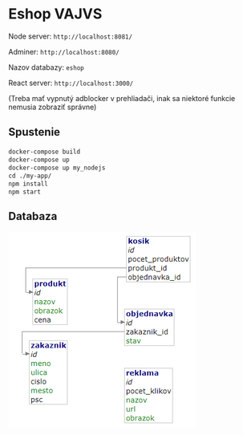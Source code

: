 ﻿# Eshop VAJVS

Node server:  ```http://localhost:8081/```

Adminer: ```http://localhost:8080/```

Nazov databazy: ```eshop```

React server: ```http://localhost:3000/```

(Treba mať vypnutý adblocker v prehliadači, inak sa niektoré funkcie nemusia zobraziť správne)


## Spustenie

```
docker-compose build
docker-compose up
docker-compose up my_nodejs
cd ./my-app/
npm install
npm start
```


## Databaza

![Obrazok schemy](dokumentacia/schema.png)
